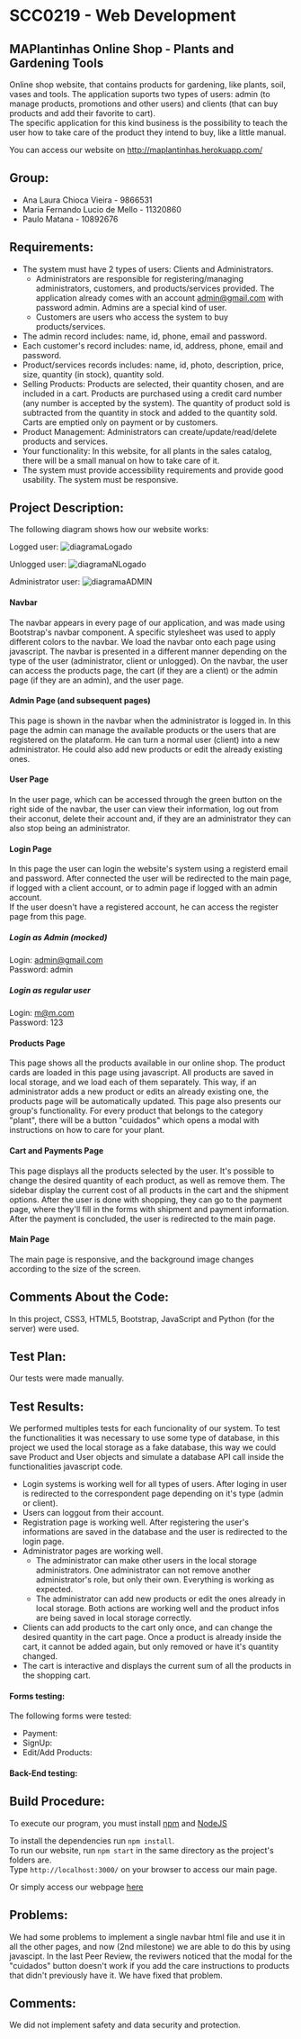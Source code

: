 #  SCC0219 - Web Development
## MAPlantinhas Online Shop - Plants and Gardening Tools
Online shop website, that contains products for gardening, like plants, soil, vases and tools. The application suports two types of users: admin (to manage products, promotions and other users) and clients (that can buy products and add their favorite to cart). <br>
The specific application for this kind business is the possibility to teach the user how to take care of the product they intend to buy, like a little manual.

You can access our website on http://maplantinhas.herokuapp.com/

## Group:
* Ana Laura Chioca Vieira - 9866531
* Maria Fernando Lucio de Mello - 11320860
* Paulo Matana - 10892676

## Requirements:
* The system must have 2 types of users: Clients and Administrators.
  * Administrators are responsible for registering/managing administrators, customers, and products/services provided. The application already comes with an account admin@gmail.com with password admin. Admins are a special kind of user.
  * Customers are users who access the system to buy products/services.
* The admin record includes: name, id, phone, email and password.
* Each customer's record includes: name, id, address, phone, email and password.
* Product/services records includes: name, id, photo, description, price, size, quantity (in stock), quantity sold.
* Selling Products: Products are selected, their quantity chosen, and are included in a cart. Products are purchased using a credit card number (any number is accepted by the system). The quantity of product sold is subtracted from the quantity in stock and added to the quantity sold. Carts are emptied only on payment or by customers.
* Product Management: Administrators can create/update/read/delete products and services.
* Your functionality: In this website, for all plants in the sales catalog, there will be a small manual on how to take care of it.
* The system must provide accessibility requirements and provide good usability. The system must be responsive.

## Project Description:

The following diagram shows how our website works:

Logged user:
![diagramaLogado](public/img/userLogado.png)

Unlogged user:
![diagramaNLogado](public/img/nãoLogado.png)

Administrator user:
![diagramaADMIN](public/img/ADMIN.png)

#### Navbar
The navbar appears in every page of our application, and was made using Bootstrap's navbar component. A specific stylesheet was used to apply different colors to the navbar. We load the navbar onto each page using javascript. The navbar is presented in a different manner depending on the type of the user (administrator, client or unlogged). On the navbar, the user can access the products page, the cart (if they are a client) or the admin page (if they are an admin), and the user page.

#### Admin Page (and subsequent pages)
This page is shown in the navbar when the administrator is logged in.
In this page the admin can manage the available products or the users that are registered on the plataform. He can turn a normal user (client) into a new administrator. He could also add new products or edit the already existing ones.

#### User Page
In the user page, which can be accessed through the green button on the right side of the navbar, the user can view their information, log out from their acconut, delete their account and, if they are an administrator they can also stop being an administrator.

#### Login Page
In this page the user can login the website's system using a registerd email and password. After connected the user will be redirected to the main page, if logged with a client account, or to admin page if logged with an admin account.<br>
If the user doesn't have a registered account, he can access the register page from this page.<br>

##### Login as Admin (mocked)
Login: admin@gmail.com <br>
Password: admin

##### Login as regular user
Login: m@m.com <br>
Password: 123<br>

#### Products Page
This page shows all the products available in our online shop. The product cards are loaded in this page using javascript. All products are saved in local storage, and we load each of them separately. This way, if an administrator adds a new product or edits an already existing one, the products page will be automatically updated.
This page also presents our group's functionality. For every product that belongs to the category "plant", there will be a button "cuidados" which opens a modal with instructions on how to care for your plant.

#### Cart and Payments Page
This page displays all the products selected by the user. It's possible to change the desired quantity of each product, as well as remove them. The sidebar display the current cost of all products in the cart and the shipment options. After the user is done with shopping, they can go to the payment page, where they'll fill in the forms with shipment and payment information. After the payment is concluded, the user is redirected to the main page. 

#### Main Page
The main page is responsive, and the background image changes according to the size of the screen. 
 
## Comments About the Code:

In this project, CSS3, HTML5, Bootstrap, JavaScript and Python (for the server) were used.

## Test Plan:

Our tests were made manually. 

## Test Results:

We performed multiples tests for each funcionality of our system. To test the functionalities it was necessary to use some type of database, in this project we used the local storage as a fake database, this way we could save Product and User objects and simulate a database API call inside the functionalities javascript code. 

* Login systems is working well for all types of users. After loging in user is redirected to the correspondent page depending on it's type (admin or client).
* Users can loggout from their account. 
* Registration page is working well. After registering the user's informations are saved in the database and the user is redirected to the login page.
* Administrator pages are working well. 
  * The administrator can make other users in the local storage administrators. One administrator can not remove another administrator's role, but only their own. Everything is working as expected.
  * The administrator can add new products or edit the ones already in local storage. Both actions are working well and the product infos are being saved in local storage correctly.
* Clients can add products to the cart only once, and can change the desired quantity in the cart page. Once a product is already inside the cart, it cannot be added again, but only removed or have it's quantity changed.
* The cart is interactive and displays the current sum of all the products in the shopping cart.

#### Forms testing:
The following forms were tested:
* Payment:   
* SignUp:   
* Edit/Add Products:  


#### Back-End testing:  


## Build Procedure:

To execute our program, you must install [npm](https://www.npmjs.com/) and [NodeJS](https://nodejs.org/en/)

To install the dependencies run `npm install`.   
To run our website, run `npm start` in the same directory as the project's folders are.  
Type `http://localhost:3000/` on your browser to access our main page.

Or simply access our webpage [here](http://maplantinhas.herokuapp.com/)   


## Problems:
 We had some problems to implement a single navbar html file and use it in all the other pages, and now (2nd milestone) we are able to do this by using javascipt.
 In the last Peer Review, the reviwers noticed that the modal for the "cuidados" button doesn't work if you add the care instructions to products that didn't previously have it. We have fixed that problem.

## Comments:
 We did not implement safety and data security and protection.
